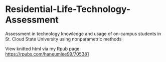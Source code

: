 # Residential-Life-Technology-Assessment
 Assessment in technology knowledge and usage of on-campus students in St. Cloud State University using nonparametric methods

View knitted html via my Rpub page: https://rpubs.com/haneumlee99/705381
